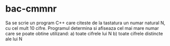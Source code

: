 # bac-cmmnr
Sa se scrie un program C++ care citeste de la tastatura un numar natural N, cu cel mult 10 cifre. Programul determina si afiseaza cel mai mare numar care se poate obtine utilizand:
a) toate cifrele lui N
b) toate cifrele distincte ale lui N
